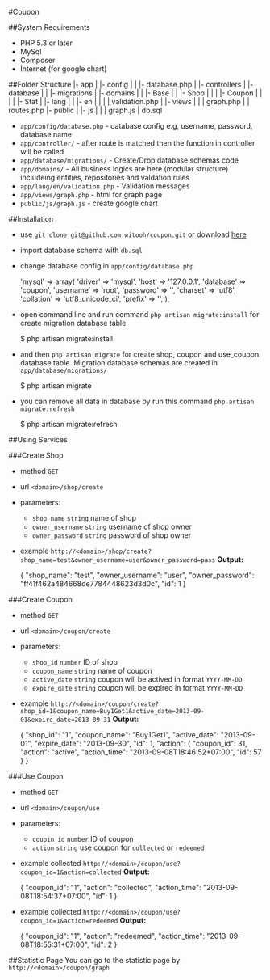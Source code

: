 #Coupon


##System Requirements
- PHP 5.3 or later
- MySql
- Composer
- Internet (for google chart)

##Folder Structure
    |- app
    |  |- config
    |  |  |- database.php
    |  |- controllers
    |  |- database
    |  |  |- migrations
    |  |- domains
    |  |  |- Base
    |  |  |- Shop
    |  |  |  |- Coupon
    |  |  |  |  |- Stat
    |  |- lang
    |  |  |- en
    |  |  |  | validation.php
    |  |- views
    |  |  | graph.php
    |  | routes.php
    |- public
    |  |- js
    |  |  | graph.js
    | db.sql
    
- `app/config/database.php` - database config e.g, username, password, database name
- `app/controller/` - after route is matched then the function in controller will be called
- `app/database/migrations/` - Create/Drop database schemas code
- `app/domains/` - All business logics are here (modular structure) includeing entities, repositories and valdation rules
- `app/lang/en/validation.php` - Validation messages
- `app/views/graph.php` - html for graph page
- `public/js/graph.js` - create google chart

##Installation
- use `git clone git@github.com:witooh/coupon.git` or download [here](https://github.com/witooh/coupon/archive/master.zip)
- import database schema with `db.sql`
- change database config in `app/config/database.php`
    
    'mysql' => array(
        'driver'    => 'mysql',
        'host'      => '127.0.0.1',
        'database'  => 'coupon',
        'username'  => 'root',
        'password'  => '',
        'charset'   => 'utf8',
        'collation' => 'utf8_unicode_ci',
        'prefix'    => '',
    ),
    
- open command line and run command `php artisan migrate:install` for create migration database table
    
    $ php artisan migrate:install
    
- and then `php artisan migrate` for create shop, coupon and use_coupon database table. Migration database schemas are created in `app/database/migrations/`
    
    $ php artisan migrate
    
- you can remove all data in database by run this command `php artisan migrate:refresh`
    
    $ php artisan migrate:refresh
    

##Using Services

###Create Shop
- method `GET`
- url `<domain>/shop/create`
- parameters:
    - `shop_name` `string` name of shop
    - `owner_username` `string` username of shop owner
    - `owner_password` `string` password of shop owner
- example `http://<domain>/shop/create?shop_name=test&owner_username=user&owner_password=pass`
**Output:**
    
    {
        "shop_name": "test",
        "owner_username": "user",
        "owner_password": "ff41f462a484668de7784448623d3d0c",
        "id": 1
    }
    

###Create Coupon
- method `GET`
- url `<domain>/coupon/create`
- parameters:
    - `shop_id` `number` ID of shop
    - `coupon_name` `string` name of coupon
    - `active_date` `string` coupon will be actived in format `YYYY-MM-DD`
    - `expire_date` `string` coupon will be expired in format `YYYY-MM-DD`
- example `http://<domain>/coupon/create?shop_id=1&coupon_name=Buy1Get1&active_date=2013-09-01&expire_date=2013-09-31`
**Output:**
    
    {
        "shop_id": "1",
        "coupon_name": "Buy1Get1",
        "active_date": "2013-09-01",
        "expire_date": "2013-09-30",
        "id": 1,
        "action": {
            "coupon_id": 31,
            "action": "active",
            "action_time": "2013-09-08T18:46:52+07:00",
            "id": 57
        }
    }
    

###Use Coupon
- method `GET`
- url `<domain>/coupon/use`
- parameters:
    - `coupin_id` `number` ID of coupon
    - `action` `string` use coupon for `collected` or `redeemed`
- example collected `http://<domain>/coupon/use?coupon_id=1&action=collected`
**Output:**
    
    {
        "coupon_id": "1",
        "action": "collected",
        "action_time": "2013-09-08T18:54:37+07:00",
        "id": 1
    }
    
- example collected `http://<domain>/coupon/use?coupon_id=1&action=redeemed`
**Output:**
    
    {
        "coupon_id": "1",
        "action": "redeemed",
        "action_time": "2013-09-08T18:55:31+07:00",
        "id": 2
    }
    

##Statistic Page
You can go to the statistic page by `http://<domain>/coupon/graph`
